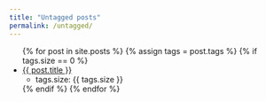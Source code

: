```yaml
---
title: "Untagged posts"
permalink: /untagged/
---
```


<ul>
{% for post in site.posts %}
  {% assign tags = post.tags %}
    {% if tags.size == 0 %}
  <li>
    <div><a href="{{ post.url }}">{{ post.title }}</a></div>
    <ul>
      <li>tags.size: {{ tags.size }}</li>
    </ul>
  </li>
    {% endif %}
{% endfor %}
</ul>